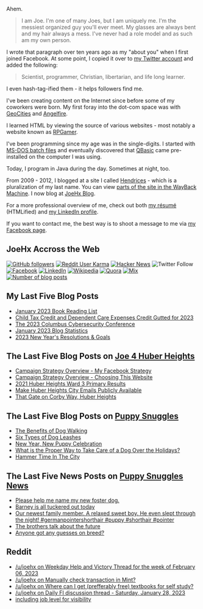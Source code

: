 Ahem.

> I am Joe. I'm one of many Joes, but I am uniquely me. I'm the messiest organized guy you'll ever meet. My glasses are always bent and my hair always a mess. I've never had a role model and as such am my own person.

I wrote that paragraph over ten years ago as my "about you" when I first joined Facebook. At some point, I copied it over to [my Twitter account](https://twitter.com/JoeHxBlog) and added the following:

> Scientist, programmer, Christian, libertarian, and life long learner.

I even hash-tag-ified them - it helps followers find me.

I've been creating content on the Internet since before some of my coworkers were born. My first foray into the dot-com space was with [GeoCities](https://en.wikipedia.org/wiki/Yahoo!_GeoCities) and [Angelfire](https://en.wikipedia.org/wiki/Angelfire).

I learned HTML by viewing the source of various websites - most notably a website known as [RPGamer](https://rpgamer.com/).

I've been programming since my age was in the single-digits. I started with [MS-DOS batch files](https://en.wikipedia.org/wiki/Batch_file) and eventually discovered that [QBasic](https://en.wikipedia.org/wiki/QBasic) came pre-installed on the computer I was using.

Today, I program in Java during the day. Sometimes at night, too.

From 2009 - 2012, I blogged at a site I called [Hendrices](https://www.facebook.com/Hendricescom/) - which is a pluralization of my last name. You can view [parts of the site in the WayBack Machine](https://web.archive.org/web/20090731115109/http://www.hendrices.com/). I now blog at [JoeHx Blog](https://www.joehxblog.com/).

For a more professional overview of me, check out both [my r&eacute;sum&eacute;](https://www.joehxblog.com/resume/) (HTMLified) and [my LinkedIn profile](https://www.linkedin.com/in/joehx/).

If you want to contact me, the best way is to shoot a message to me via [my Facebook page](https://www.facebook.com/JoeHxBlog/).

## JoeHx Accross the Web

[![GitHub followers](https://img.shields.io/github/followers/hendrixjoseph?label=GitHub&style=for-the-badge&logo=github)](https://github.com/hendrixjoseph)
[![Reddit User Karma](https://img.shields.io/reddit/user-karma/combined/joehx?label=Reddit&style=for-the-badge&logo=reddit)](https://www.reddit.com/user/joehx/)
[![Hacker News](https://img.shields.io/badge/dynamic/json?label=hacker+news&query=%24.karma&url=https%3A%2F%2Fhacker-news.firebaseio.com%2Fv0%2Fuser%2Fjoehx2.json&color=ff6600&style=for-the-badge&logo=y-combinator)](https://news.ycombinator.com/user?id=joehx2)
![Twitter Follow](https://img.shields.io/twitter/follow/JoeHxBlog?label=Twitter&style=for-the-badge&logo=twitter&color=1da1f2)
[![Facebook](https://img.shields.io/static/v1?label=FACEBOOK&message=137%20LIKES&color=3b5998&style=for-the-badge&logo=facebook)](https://www.facebook.com/JoeHxBlog)
[![LinkedIn](https://img.shields.io/static/v1?label=linkedin&message=193%20connections&color=2867b2&style=for-the-badge&logo=linkedin)](https://www.linkedin.com/in/joehx)
[![Wikipedia](https://img.shields.io/badge/dynamic/xml?label=wikipedia&query=%2F%2F%2A%5B%40id%3D%22general-stats%22%5D%2Fdiv%2Fdiv%2Fdiv%5B1%5D%2Ftable%2Ftbody%2Ftr%5B11%5D%2Ftd%5B2%5D%2Fstrong&suffix=%20edits&url=https%3A%2F%2Fxtools.wmflabs.org%2Fec%2Fen.wikipedia.org%2FHendrixjoseph&style=for-the-badge&logo=wikipedia&color=9f9f9f)](https://en.wikipedia.org/wiki/User:Hendrixjoseph)
[![Quora](https://img.shields.io/static/v1?label=quora&message=110%20followers&color=b92b27&style=for-the-badge&logo=quora&logoColor=b92b27)](https://www.quora.com/profile/Joseph-Hendrix)
[![Mix](https://img.shields.io/static/v1?label=mix&message=14k%20followers&color=ff8126&style=for-the-badge&logo=mix&logoColor=ff8126)](https://mix.com/joehx)
[![Number of blog posts](https://img.shields.io/endpoint?style=for-the-badge&url=https%3A%2F%2Fwww.joehxblog.com%2Fdata%2Fnumposts.json)](https://www.joehxblog.com/)

## My Last Five Blog Posts

<!-- JOEHXBLOG:START -->
- [January 2023 Book Reading List](https://www.joehxblog.com/january-2023-book-reading-list/)
- [Child Tax Credit and Dependent Care Expenses Credit Gutted for 2023](https://www.joehxblog.com/child-tax-credit-and-dependent-care-expenses-credit-gutted-for-2023/)
- [The 2023 Columbus Cybersecurity Conference](https://www.joehxblog.com/the-2023-columbus-cybersecurity-conference/)
- [January 2023 Blog Statistics](https://www.joehxblog.com/january-2023-blog-statistics/)
- [2023 New Year&#39;s Resolutions &amp; Goals](https://www.joehxblog.com/2023-new-years-resolutions-goals/)
<!-- JOEHXBLOG:END -->

## The Last Five Blog Posts on [Joe 4 Huber Heights](https://www.joe4huberheights.com/)

<!-- JOE4HUBERHEIGHTS:START -->
- [Campaign Strategy Overview - My Facebook Strategy](https://www.joe4huberheights.com/my-facebook-strategy/)
- [Campaign Strategy Overview - Choosing This Website](https://www.joe4huberheights.com/choosing-this-website/)
- [2021 Huber Heights Ward 3 Primary Results](https://www.joe4huberheights.com/2021-huber-heights-primary-results/)
- [Make Huber Heights City Emails Publicly Available](https://www.joe4huberheights.com/make-huber-heights-city-emails-publicly-available/)
- [That Gate on Corby Way, Huber Heights](https://www.joe4huberheights.com/that-gate-on-corby-way/)
<!-- JOE4HUBERHEIGHTS:END -->

## The Last Five Blog Posts on [Puppy Snuggles](https://www.puppy-snuggles.com/)

<!-- PUPPY-SNUGGLES:START -->
- [The Benefits of Dog Walking](https://www.puppy-snuggles.com/blog/the-benefits-of-dog-walking/)
- [Six Types of Dog Leashes](https://www.puppy-snuggles.com/blog/six-types-of-dog-leashes/)
- [New Year, New Puppy Celebration](https://www.puppy-snuggles.com/blog/new-year-new-puppy-celebration/)
- [What is the Proper Way to Take Care of a Dog Over the Holidays?](https://www.puppy-snuggles.com/blog/what-is-the-proper-way-to-take-care-of-a-dog-over-the-holidays/)
- [Hammer Time In The City](https://www.puppy-snuggles.com/blog/hammer-time-in-the-city/)
<!-- PUPPY-SNUGGLES:END -->

## The Last Five News Posts on [Puppy Snuggles News](https://news.puppy-snuggles.com/)

<!-- PUPPY-SNUGGLES-NEWS:START -->
- [Please help me name my new foster dog.](https://news.puppy-snuggles.com/22183739/please-help-me-name-my-new-foster-dog)
- [Barney is all tuckered out today](https://news.puppy-snuggles.com/15850177/barney-is-all-tuckered-out-today)
- [Our newest family member. A relaxed sweet boy. He even slept through the night! #germanpointershorthair #puppy #shorthair #pointer](https://news.puppy-snuggles.com/13996227/our-newest-family-member-a-relaxed-sweet-boy-he-even-slept-through-the-night-germanpointershorthair-puppy-shorthair-pointer)
- [The brothers talk about the future](https://news.puppy-snuggles.com/11757535/the-brothers-talk-about-the-future)
- [Anyone got any guesses on breed?](https://news.puppy-snuggles.com/11701357/anyone-got-any-guesses-on-breed)
<!-- PUPPY-SNUGGLES-NEWS:END -->

## Reddit

<!-- REDDIT:START -->
- [/u/joehx on Weekday Help and Victory Thread for the week of February 06, 2023](https://www.reddit.com/r/personalfinance/comments/10v3u7j/weekday_help_and_victory_thread_for_the_week_of/j7krqif/)
- [/u/joehx on Manually check transaction in Mint?](https://www.reddit.com/r/mintuit/comments/10uh41c/manually_check_transaction_in_mint/j7c2654/)
- [/u/joehx on Where can I get &lpar;prefferably free&rpar; textbooks for self study?](https://www.reddit.com/r/computerscience/comments/10o4vhp/where_can_i_get_prefferably_free_textbooks_for/j6e3tih/)
- [/u/joehx on Daily FI discussion thread - Saturday, January 28, 2023](https://www.reddit.com/r/financialindependence/comments/10nbmj2/daily_fi_discussion_thread_saturday_january_28/j69amwj/)
- [including job level for visibility](https://www.reddit.com/r/cscareerquestions/comments/10mmjrd/including_job_level_for_visibility/)
<!-- REDDIT:END -->
